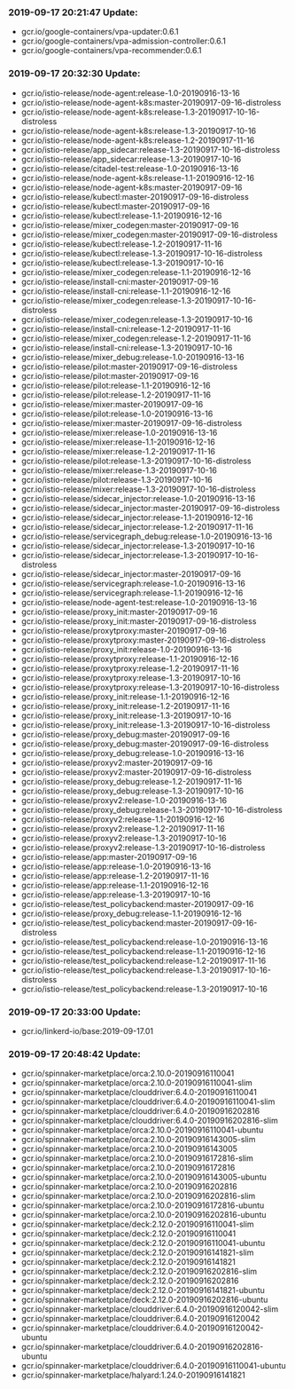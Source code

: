 ### 2019-09-17 20:21:47 Update:

- gcr.io/google-containers/vpa-updater:0.6.1
- gcr.io/google-containers/vpa-admission-controller:0.6.1
- gcr.io/google-containers/vpa-recommender:0.6.1
### 2019-09-17 20:32:30 Update:

- gcr.io/istio-release/node-agent:release-1.0-20190916-13-16
- gcr.io/istio-release/node-agent-k8s:master-20190917-09-16-distroless
- gcr.io/istio-release/node-agent-k8s:release-1.3-20190917-10-16-distroless
- gcr.io/istio-release/node-agent-k8s:release-1.3-20190917-10-16
- gcr.io/istio-release/node-agent-k8s:release-1.2-20190917-11-16
- gcr.io/istio-release/app_sidecar:release-1.3-20190917-10-16-distroless
- gcr.io/istio-release/app_sidecar:release-1.3-20190917-10-16
- gcr.io/istio-release/citadel-test:release-1.0-20190916-13-16
- gcr.io/istio-release/node-agent-k8s:release-1.1-20190916-12-16
- gcr.io/istio-release/node-agent-k8s:master-20190917-09-16
- gcr.io/istio-release/kubectl:master-20190917-09-16-distroless
- gcr.io/istio-release/kubectl:master-20190917-09-16
- gcr.io/istio-release/kubectl:release-1.1-20190916-12-16
- gcr.io/istio-release/mixer_codegen:master-20190917-09-16
- gcr.io/istio-release/mixer_codegen:master-20190917-09-16-distroless
- gcr.io/istio-release/kubectl:release-1.2-20190917-11-16
- gcr.io/istio-release/kubectl:release-1.3-20190917-10-16-distroless
- gcr.io/istio-release/kubectl:release-1.3-20190917-10-16
- gcr.io/istio-release/mixer_codegen:release-1.1-20190916-12-16
- gcr.io/istio-release/install-cni:master-20190917-09-16
- gcr.io/istio-release/install-cni:release-1.1-20190916-12-16
- gcr.io/istio-release/mixer_codegen:release-1.3-20190917-10-16-distroless
- gcr.io/istio-release/mixer_codegen:release-1.3-20190917-10-16
- gcr.io/istio-release/install-cni:release-1.2-20190917-11-16
- gcr.io/istio-release/mixer_codegen:release-1.2-20190917-11-16
- gcr.io/istio-release/install-cni:release-1.3-20190917-10-16
- gcr.io/istio-release/mixer_debug:release-1.0-20190916-13-16
- gcr.io/istio-release/pilot:master-20190917-09-16-distroless
- gcr.io/istio-release/pilot:master-20190917-09-16
- gcr.io/istio-release/pilot:release-1.1-20190916-12-16
- gcr.io/istio-release/pilot:release-1.2-20190917-11-16
- gcr.io/istio-release/mixer:master-20190917-09-16
- gcr.io/istio-release/pilot:release-1.0-20190916-13-16
- gcr.io/istio-release/mixer:master-20190917-09-16-distroless
- gcr.io/istio-release/mixer:release-1.0-20190916-13-16
- gcr.io/istio-release/mixer:release-1.1-20190916-12-16
- gcr.io/istio-release/mixer:release-1.2-20190917-11-16
- gcr.io/istio-release/pilot:release-1.3-20190917-10-16-distroless
- gcr.io/istio-release/mixer:release-1.3-20190917-10-16
- gcr.io/istio-release/pilot:release-1.3-20190917-10-16
- gcr.io/istio-release/mixer:release-1.3-20190917-10-16-distroless
- gcr.io/istio-release/sidecar_injector:release-1.0-20190916-13-16
- gcr.io/istio-release/sidecar_injector:master-20190917-09-16-distroless
- gcr.io/istio-release/sidecar_injector:release-1.1-20190916-12-16
- gcr.io/istio-release/sidecar_injector:release-1.2-20190917-11-16
- gcr.io/istio-release/servicegraph_debug:release-1.0-20190916-13-16
- gcr.io/istio-release/sidecar_injector:release-1.3-20190917-10-16
- gcr.io/istio-release/sidecar_injector:release-1.3-20190917-10-16-distroless
- gcr.io/istio-release/sidecar_injector:master-20190917-09-16
- gcr.io/istio-release/servicegraph:release-1.0-20190916-13-16
- gcr.io/istio-release/servicegraph:release-1.1-20190916-12-16
- gcr.io/istio-release/node-agent-test:release-1.0-20190916-13-16
- gcr.io/istio-release/proxy_init:master-20190917-09-16
- gcr.io/istio-release/proxy_init:master-20190917-09-16-distroless
- gcr.io/istio-release/proxytproxy:master-20190917-09-16
- gcr.io/istio-release/proxytproxy:master-20190917-09-16-distroless
- gcr.io/istio-release/proxy_init:release-1.0-20190916-13-16
- gcr.io/istio-release/proxytproxy:release-1.1-20190916-12-16
- gcr.io/istio-release/proxytproxy:release-1.2-20190917-11-16
- gcr.io/istio-release/proxytproxy:release-1.3-20190917-10-16
- gcr.io/istio-release/proxytproxy:release-1.3-20190917-10-16-distroless
- gcr.io/istio-release/proxy_init:release-1.1-20190916-12-16
- gcr.io/istio-release/proxy_init:release-1.2-20190917-11-16
- gcr.io/istio-release/proxy_init:release-1.3-20190917-10-16
- gcr.io/istio-release/proxy_init:release-1.3-20190917-10-16-distroless
- gcr.io/istio-release/proxy_debug:master-20190917-09-16
- gcr.io/istio-release/proxy_debug:master-20190917-09-16-distroless
- gcr.io/istio-release/proxy_debug:release-1.0-20190916-13-16
- gcr.io/istio-release/proxyv2:master-20190917-09-16
- gcr.io/istio-release/proxyv2:master-20190917-09-16-distroless
- gcr.io/istio-release/proxy_debug:release-1.2-20190917-11-16
- gcr.io/istio-release/proxy_debug:release-1.3-20190917-10-16
- gcr.io/istio-release/proxyv2:release-1.0-20190916-13-16
- gcr.io/istio-release/proxy_debug:release-1.3-20190917-10-16-distroless
- gcr.io/istio-release/proxyv2:release-1.1-20190916-12-16
- gcr.io/istio-release/proxyv2:release-1.2-20190917-11-16
- gcr.io/istio-release/proxyv2:release-1.3-20190917-10-16
- gcr.io/istio-release/proxyv2:release-1.3-20190917-10-16-distroless
- gcr.io/istio-release/app:master-20190917-09-16
- gcr.io/istio-release/app:release-1.0-20190916-13-16
- gcr.io/istio-release/app:release-1.2-20190917-11-16
- gcr.io/istio-release/app:release-1.1-20190916-12-16
- gcr.io/istio-release/app:release-1.3-20190917-10-16
- gcr.io/istio-release/test_policybackend:master-20190917-09-16
- gcr.io/istio-release/proxy_debug:release-1.1-20190916-12-16
- gcr.io/istio-release/test_policybackend:master-20190917-09-16-distroless
- gcr.io/istio-release/test_policybackend:release-1.0-20190916-13-16
- gcr.io/istio-release/test_policybackend:release-1.1-20190916-12-16
- gcr.io/istio-release/test_policybackend:release-1.2-20190917-11-16
- gcr.io/istio-release/test_policybackend:release-1.3-20190917-10-16-distroless
- gcr.io/istio-release/test_policybackend:release-1.3-20190917-10-16
### 2019-09-17 20:33:00 Update:

- gcr.io/linkerd-io/base:2019-09-17.01
### 2019-09-17 20:48:42 Update:

- gcr.io/spinnaker-marketplace/orca:2.10.0-20190916110041
- gcr.io/spinnaker-marketplace/orca:2.10.0-20190916110041-slim
- gcr.io/spinnaker-marketplace/clouddriver:6.4.0-20190916110041
- gcr.io/spinnaker-marketplace/clouddriver:6.4.0-20190916110041-slim
- gcr.io/spinnaker-marketplace/clouddriver:6.4.0-20190916202816
- gcr.io/spinnaker-marketplace/clouddriver:6.4.0-20190916202816-slim
- gcr.io/spinnaker-marketplace/orca:2.10.0-20190916110041-ubuntu
- gcr.io/spinnaker-marketplace/orca:2.10.0-20190916143005-slim
- gcr.io/spinnaker-marketplace/orca:2.10.0-20190916143005
- gcr.io/spinnaker-marketplace/orca:2.10.0-20190916172816-slim
- gcr.io/spinnaker-marketplace/orca:2.10.0-20190916172816
- gcr.io/spinnaker-marketplace/orca:2.10.0-20190916143005-ubuntu
- gcr.io/spinnaker-marketplace/orca:2.10.0-20190916202816
- gcr.io/spinnaker-marketplace/orca:2.10.0-20190916202816-slim
- gcr.io/spinnaker-marketplace/orca:2.10.0-20190916172816-ubuntu
- gcr.io/spinnaker-marketplace/orca:2.10.0-20190916202816-ubuntu
- gcr.io/spinnaker-marketplace/deck:2.12.0-20190916110041-slim
- gcr.io/spinnaker-marketplace/deck:2.12.0-20190916110041
- gcr.io/spinnaker-marketplace/deck:2.12.0-20190916110041-ubuntu
- gcr.io/spinnaker-marketplace/deck:2.12.0-20190916141821-slim
- gcr.io/spinnaker-marketplace/deck:2.12.0-20190916141821
- gcr.io/spinnaker-marketplace/deck:2.12.0-20190916202816-slim
- gcr.io/spinnaker-marketplace/deck:2.12.0-20190916202816
- gcr.io/spinnaker-marketplace/deck:2.12.0-20190916141821-ubuntu
- gcr.io/spinnaker-marketplace/deck:2.12.0-20190916202816-ubuntu
- gcr.io/spinnaker-marketplace/clouddriver:6.4.0-20190916120042-slim
- gcr.io/spinnaker-marketplace/clouddriver:6.4.0-20190916120042
- gcr.io/spinnaker-marketplace/clouddriver:6.4.0-20190916120042-ubuntu
- gcr.io/spinnaker-marketplace/clouddriver:6.4.0-20190916202816-ubuntu
- gcr.io/spinnaker-marketplace/clouddriver:6.4.0-20190916110041-ubuntu
- gcr.io/spinnaker-marketplace/halyard:1.24.0-20190916141821
